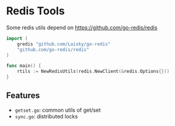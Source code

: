 # Redis Tools

Some redis utils depend on <https://github.com/go-redis/redis>

```go
import (
    gredis "github.com/Laisky/go-redis"
    "github.com/go-redis/redis"
)

func main() {
    rtils := NewRedisUtils(redis.NewClient(&redis.Options{}))
}
```

## Features

- `getset.go`: common utils of get/set
- `sync.go`: distributed locks
